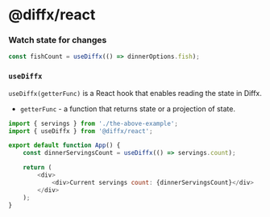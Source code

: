 # @diffx/react <!-- replaceLine:Diffx -->

### Watch state for changes <!-- replaceSection:Watch state for changes -->
```javascript
const fishCount = useDiffx(() => dinnerOptions.fish);
```

### `useDiffx` <!-- append:`createState` -->

`useDiffx(getterFunc)` is a React hook that enables reading the state in Diffx.

* `getterFunc` - a function that returns state or a projection of state.

```javascript
import { servings } from './the-above-example';
import { useDiffx } from '@diffx/react';

export default function App() {
    const dinnerServingsCount = useDiffx(() => servings.count);

    return (
        <div>
            <div>Current servings count: {dinnerServingsCount}</div>
        </div>
    );
}
```
